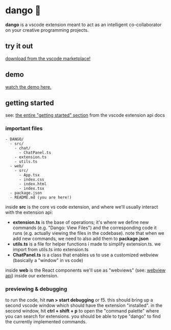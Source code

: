# dango 🍡

**dango** is a vscode extension meant to act as an intelligent co-collaborator on your creative programming projects.

## try it out

[download from the vscode marketplace!](https://marketplace.visualstudio.com/items?itemName=cnnmon.dango)

## demo
[watch the demo here.](https://vimeo.com/945640739?share=copy)

## getting started
see: [the entire "getting started" section](https://code.visualstudio.com/api/get-started/your-first-extension) from the vscode extension api docs

### important files

```
- DANGO/
  - src/
    - chat/
      - ChatPanel.ts
    - extension.ts
    - utils.ts
  - web/
    - src/
      - App.tsx
      - index.css
      - index.html
      - index.tsx
  - package.json
  - README.md (you are here!)
```

inside **src** is the core vs code extension, and where we'll usually interact with the extension api:

- **extension.ts** is the base of operations; it's where we define new commands (e.g. "Dango: View Files") and the corresponding code it runs (e.g. actually viewing the files in the codebase). note that when we add new commands, we need to also add them to **package.json**
- **utils.ts** is a file for helper functions i made to simplify extension.ts. we import from utils.ts into extension.ts
- **ChatPanel.ts** is a class that enables us to use a customized webview (basically a "window" in vs code)

inside **web** is the React components we'll use as "webviews" (see: [webview api](https://code.visualstudio.com/api/extension-guides/webview)) inside our extension.

### previewing & debugging

to run the code, hit **run > start debugging** or f5. this should bring up a second vscode window which should have the extension "installed". in the second window, hit **ctrl + shift + p** to open the "command palette" where you can search for extensions. you should be able to type "dango" to find the currently implemented commands.
